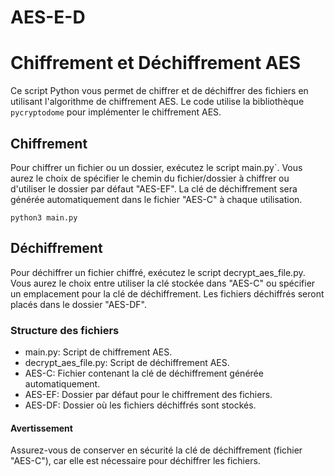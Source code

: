 # AES-E-D
# Chiffrement et Déchiffrement AES

Ce script Python vous permet de chiffrer et de déchiffrer des fichiers en utilisant l'algorithme de chiffrement AES. Le code utilise la bibliothèque `pycryptodome` pour implémenter le chiffrement AES.

## Chiffrement

Pour chiffrer un fichier ou un dossier, exécutez le script main.py`. Vous aurez le choix de spécifier le chemin du fichier/dossier à chiffrer ou d'utiliser le dossier par défaut "AES-EF". La clé de déchiffrement sera générée automatiquement dans le fichier "AES-C" à chaque utilisation.

```shell
python3 main.py
````

## Déchiffrement
Pour déchiffrer un fichier chiffré, exécutez le script decrypt_aes_file.py. Vous aurez le choix entre utiliser la clé stockée dans "AES-C" ou spécifier un emplacement pour la clé de déchiffrement. Les fichiers déchiffrés seront placés dans le dossier "AES-DF".

### Structure des fichiers
* main.py: Script de chiffrement AES.
* decrypt_aes_file.py: Script de déchiffrement AES.
* AES-C: Fichier contenant la clé de déchiffrement générée automatiquement.
* AES-EF: Dossier par défaut pour le chiffrement des fichiers.
* AES-DF: Dossier où les fichiers déchiffrés sont stockés.

#### Avertissement
Assurez-vous de conserver en sécurité la clé de déchiffrement (fichier "AES-C"), car elle est nécessaire pour déchiffrer les fichiers.
